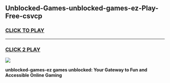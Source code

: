 
## Unblocked-Games-unblocked-games-ez-Play-Free-csvcp
<h3>
<a href="https://premium76.site?title=unblocked-games-ez&ref=20M">CLICK TO PLAY</a></h3>
<hr>

<h3>
<a href="https://premium76.site?title=unblocked-games-ez&ref=20M">CLICK 2 PLAY</a>
  
</h3>

<a href="https://premium76.site?title=unblocked-games-ez&ref=19M"><img src="https://clearcache.store/games.png"></a>


**unblocked-games-ez games unblocked: Your Gateway to Fun and Accessible Online Gaming**
